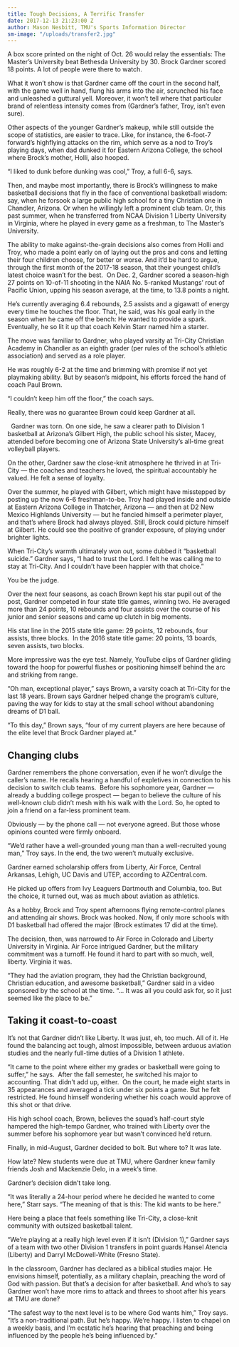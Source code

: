 ```yaml
---
title: Tough Decisions, A Terrific Transfer
date: 2017-12-13 21:23:00 Z
author: Mason Nesbitt, TMU's Sports Information Director
sm-image: "/uploads/transfer2.jpg"
---
```


A box score printed on the night of Oct. 26 would relay the essentials: The Master’s University beat Bethesda University by 30. Brock Gardner scored 18 points. A lot of people were there to watch.  

What it won’t show is that Gardner came off the court in the second half, with the game well in hand, flung his arms into the air, scrunched his face and unleashed a guttural yell. Moreover, it won’t tell where that particular brand of relentless intensity comes from (Gardner’s father, Troy, isn’t even sure). 

Other aspects of the younger Gardner’s makeup, while still outside the scope of statistics, are easier to trace. Like, for instance, the 6-foot-7 forward’s highflying attacks on the rim, which serve as a nod to Troy’s playing days, when dad dunked it for Eastern Arizona College, the school where Brock’s mother, Holli, also hooped.


“I liked to dunk before dunking was cool,” Troy, a full 6-6, says. 


Then, and maybe most importantly, there is Brock’s willingness to make basketball decisions that fly in the face of conventional basketball wisdom: say, when he forsook a large public high school for a tiny Christian one in Chandler, Arizona. Or when he willingly left a prominent club team. Or, this past summer, when he transferred from NCAA Division 1 Liberty University in Virginia, where he played in every game as a freshman, to The Master’s University. 


The ability to make against-the-grain decisions also comes from Holli and Troy, who made a point early on of laying out the pros and cons and letting their four children choose, for better or worse. And it’d be hard to argue, through the first month of the 2017-18 season, that their youngest child’s latest choice wasn’t for the best. 
On Dec. 2, Gardner scored a season-high 27 points on 10-of-11 shooting in the NAIA No. 5-ranked Mustangs’ rout of Pacific Union, upping his season average, at the time, to 13.8 points a night. 


He’s currently averaging 6.4 rebounds, 2.5 assists and a gigawatt of energy every time he touches the floor. That, he said, was his goal early in the season when he came off the bench: He wanted to provide a spark. Eventually, he so lit it up that coach Kelvin Starr named him a starter.


The move was familiar to Gardner, who played varsity at Tri-City Christian Academy in Chandler as an eighth grader (per rules of the school’s athletic association) and served as a role player. 


He was roughly 6-2 at the time and brimming with promise if not yet playmaking ability. But by season’s midpoint, his efforts forced the hand of coach Paul Brown.


“I couldn’t keep him off the floor,” the coach says.  


Really, there was no guarantee Brown could keep Gardner at all.

 
Gardner was torn. On one side, he saw a clearer path to Division 1 basketball at Arizona’s Gilbert High, the public school his sister, Macey, attended before becoming one of Arizona State University’s all-time great volleyball players.


On the other, Gardner saw the close-knit atmosphere he thrived in at Tri-City — the coaches and teachers he loved, the spiritual accountably he valued. He felt a sense of loyalty.


Over the summer, he played with Gilbert, which might have misstepped by posting up the now 6-6 freshman-to-be. Troy had played inside and outside at Eastern Arizona College in Thatcher, Arizona — and then at D2 New Mexico Highlands University — but he fancied himself a perimeter player, and that’s where Brock had always played. Still, Brock could picture himself at Gilbert. He could see the positive of grander exposure, of playing under brighter lights. 


When Tri-City’s warmth ultimately won out, some dubbed it “basketball suicide.” Gardner says, “I had to trust the Lord. I felt he was calling me to stay at Tri-City. And I couldn’t have been happier with that choice.”


You be the judge. 


Over the next four seasons, as coach Brown kept his star pupil out of the post, Gardner competed in four state title games, winning two. He averaged more than 24 points, 10 rebounds and four assists over the course of his junior and senior seasons and came up clutch in big moments. 


His stat line in the 2015 state title game: 29 points, 12 rebounds, four assists, three blocks. 
In the 2016 state title game: 20 points, 13 boards, seven assists, two blocks. 


More impressive was the eye test. Namely, YouTube clips of Gardner gliding toward the hoop for powerful flushes or positioning himself behind the arc and striking from range.   


“Oh man, exceptional player,” says Brown, a varsity coach at Tri-City for the last 18 years.
Brown says Gardner helped change the program’s culture, paving the way for kids to stay at the small school without abandoning dreams of D1 ball. 


“To this day,” Brown says, “four of my current players are here because of the elite level that Brock Gardner played at.”

## **Changing clubs**

Gardner remembers the phone conversation, even if he won’t divulge the caller’s name. He recalls hearing a handful of expletives in connection to his decision to switch club teams. 
Before his sophomore year, Gardner — already a budding college prospect — began to believe the culture of his well-known club didn’t mesh with his walk with the Lord. So, he opted to join a friend on a far-less prominent team.


Obviously — by the phone call — not everyone agreed. But those whose opinions counted were firmly onboard.  


“We’d rather have a well-grounded young man than a well-recruited young man,” Troy says. In the end, the two weren’t mutually exclusive. 


Gardner earned scholarship offers from Liberty, Air Force, Central Arkansas, Lehigh, UC Davis and UTEP, according to AZCentral.com. 


He picked up offers from Ivy Leaguers Dartmouth and Columbia, too. But the choice, it turned out, was as much about aviation as athletics. 


As a hobby, Brock and Troy spent afternoons flying remote-control planes and attending air shows. Brock was hooked. Now, if only more schools with D1 basketball had offered the major (Brock estimates 17 did at the time). 


The decision, then, was narrowed to Air Force in Colorado and Liberty University in Virginia. Air Force intrigued Gardner, but the military commitment was a turnoff. He found it hard to part with so much, well, liberty. Virginia it was. 


“They had the aviation program, they had the Christian background, Christian education, and awesome basketball,” Gardner said in a video sponsored by the school at the time. “… It was all you could ask for, so it just seemed like the place to be.”

## **Taking it coast-to-coast**

It’s not that Gardner didn’t like Liberty. It was just, eh, too much. All of it. He found the balancing act tough, almost impossible, between arduous aviation studies and the nearly full-time duties of a Division 1 athlete.  


“It came to the point where either my grades or basketball were going to suffer,” he says. 
After the fall semester, he switched his major to accounting. That didn’t add up, either. 
On the court, he made eight starts in 35 appearances and averaged a tick under six points a game. But he felt restricted. He found himself wondering whether his coach would approve of this shot or that drive. 


His high school coach, Brown, believes the squad’s half-court style hampered the high-tempo Gardner, who trained with Liberty over the summer before his sophomore year but wasn’t convinced he’d return.  


Finally, in mid-August, Gardner decided to bolt. But where to? It was late. 


How late? New students were due at TMU, where Gardner knew family friends Josh and Mackenzie Delo, in a week’s time.


Gardner’s decision didn’t take long. 


“It was literally a 24-hour period where he decided he wanted to come here,” Starr says. “The meaning of that is this: The kid wants to be here.” 


Here being a place that feels something like Tri-City, a close-knit community with outsized basketball talent. 


“We’re playing at a really high level even if it isn’t (Division 1),” Gardner says of a team with two other Division 1 transfers in point guards Hansel Atencia (Liberty) and Darryl McDowell-White (Fresno State). 


In the classroom, Gardner has declared as a biblical studies major. He envisions himself, potentially, as a military chaplain, preaching the word of God with passion. But that’s a decision for after basketball. And who’s to say Gardner won’t have more rims to attack and threes to shoot after his years at TMU are done?

“The safest way to the next level is to be where God wants him,” Troy says. “It’s a non-traditional path. But he’s happy. We’re happy. I listen to chapel on a weekly basis, and I’m ecstatic he’s hearing that preaching and being influenced by the people he’s being influenced by.”